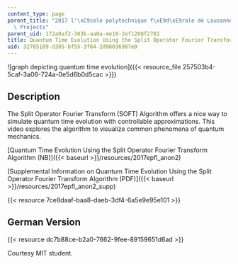 ```yaml
---
content_type: page
parent_title: "2017 l'\xC9cole polytechnique f\xE9d\xE9rale de Lausanne (EPFL) Student\
  \ Projects"
parent_uid: 172a9af2-383b-aa0a-4e10-2ef1208f2781
title: Quantum Time Evolution Using the Split Operator Fourier Transform Algorithm
uid: 32705109-d385-bf55-3f64-2d98036987e0
---
```


![graph depicting quantum time evolution]({{< resource_file 257503b4-5caf-3a06-724a-0e5d6b0d5cac >}})

Description
-----------

The Split Operator Fourier Transform (SOFT) Algorithm offers a nice way to simulate quantum time evolution with controllable approximations. This video explores the algorithm to visualize common phenomena of quantum mechanics.

[Quantum Time Evolution Using the Split Operator Fourier Transform Algorithm (NB)]({{< baseurl >}}/resources/2017epfl_anon2)

[Supplemental Information on Quantum Time Evolution Using the Split Operator Fourier Transform Algorithm (PDF)]({{< baseurl >}}/resources/2017epfl_anon2_supp)

{{< resource 7ce8daaf-baa8-daeb-3df4-6a5e9e95e101 >}}

German Version
--------------

{{< resource dc7b88ce-b2a0-7662-9fee-89159651d6ad >}}

Courtesy MIT student.